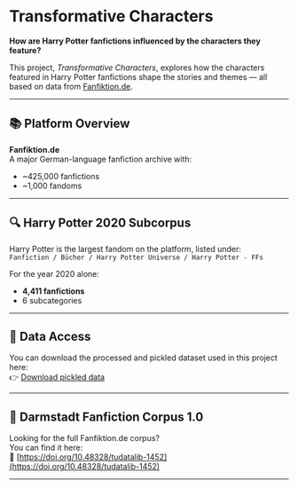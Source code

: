 # Transformative Characters  
**How are Harry Potter fanfictions influenced by the characters they feature?**

This project, *Transformative Characters*, explores how the characters featured in Harry Potter fanfictions shape the stories and themes — all based on data from [Fanfiktion.de](https://www.fanfiktion.de/).

---

## 📚 Platform Overview

**Fanfiktion.de**  
A major German-language fanfiction archive with:

- ~425,000 fanfictions  
- ~1,000 fandoms  

---

## 🔍 Harry Potter 2020 Subcorpus

Harry Potter is the largest fandom on the platform, listed under:  
`Fanfiction / Bücher / Harry Potter Universe / Harry Potter - FFs`

For the year 2020 alone:

- **4,411 fanfictions**  
- 6 subcategories  

---

## 💾 Data Access

You can download the processed and pickled dataset used in this project here:  
👉 [Download pickled data](https://cloud.gugw.tu-darmstadt.de/nextcloud/s/ki3ao8WBnt4p7Tj)

---

## 📂 Darmstadt Fanfiction Corpus 1.0

Looking for the full Fanfiktion.de corpus?  
You can find it here:  
📎 [https://doi.org/10.48328/tudatalib-1452](https://doi.org/10.48328/tudatalib-1452)

---
